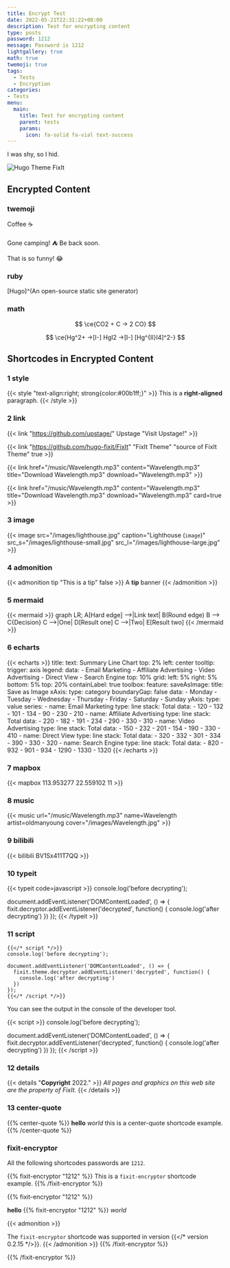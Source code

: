 ```yaml
---
title: Encrypt Test
date: 2022-05-21T22:31:22+08:00
description: Test for encrypting content
type: posts
password: 1212
message: Password is 1212
lightgallery: true
math: true
twemoji: true
tags:
  - Tests
  - Encryption
categories:
- Tests
menu:
  main:
    title: Test for encrypting content
    parent: tests
    params:
      icon: fa-solid fa-vial text-success
---
```


I was shy, so I hid.

<!--more-->

![Hugo Theme FixIt](/images/apple-devices-preview.webp 'Hugo Theme FixIt')

## Encrypted Content

### twemoji

Coffee ☕

Gone camping! :tent: Be back soon.

That is so funny! :joy:

### ruby

[Hugo]^(An open-source static site generator)

### math

$$ \ce{CO2 + C -> 2 CO} $$

$$ \ce{Hg^2+ ->[I-] HgI2 ->[I-] [Hg^{II}I4]^2-} $$

## Shortcodes in Encrypted Content

### 1 style

{{< style "text-align:right; strong{color:#00b1ff;}" >}}
This is a **right-aligned** paragraph.
{{< /style >}}

### 2 link

{{< link "https://github.com/upstage/" Upstage "Visit Upstage!" >}}

{{< link "https://github.com/hugo-fixit/FixIt" "FixIt Theme" "source of FixIt Theme" true >}}

{{< link href="/music/Wavelength.mp3" content="Wavelength.mp3" title="Download Wavelength.mp3" download="Wavelength.mp3" >}}

{{< link href="/music/Wavelength.mp3" content="Wavelength.mp3" title="Download Wavelength.mp3" download="Wavelength.mp3" card=true >}}

### 3 image

{{< image src="/images/lighthouse.jpg" caption="Lighthouse (`image`)" src_s="/images/lighthouse-small.jpg" src_l="/images/lighthouse-large.jpg" >}}

### 4 admonition

{{< admonition tip "This is a tip" false >}}
A **tip** banner
{{< /admonition >}}

### 5 mermaid

{{< mermaid >}}
graph LR;
    A[Hard edge] -->|Link text| B(Round edge)
    B --> C{Decision}
    C -->|One| D[Result one]
    C -->|Two| E[Result two]
{{< /mermaid >}}

### 6 echarts

{{< echarts >}}
title:
    text: Summary Line Chart
    top: 2%
    left: center
tooltip:
    trigger: axis
legend:
    data:
        - Email Marketing
        - Affiliate Advertising
        - Video Advertising
        - Direct View
        - Search Engine
    top: 10%
grid:
    left: 5%
    right: 5%
    bottom: 5%
    top: 20%
    containLabel: true
toolbox:
    feature:
        saveAsImage:
            title: Save as Image
xAxis:
    type: category
    boundaryGap: false
    data:
        - Monday
        - Tuesday
        - Wednesday
        - Thursday
        - Friday
        - Saturday
        - Sunday
yAxis:
    type: value
series:
    - name: Email Marketing
      type: line
      stack: Total
      data:
          - 120
          - 132
          - 101
          - 134
          - 90
          - 230
          - 210
    - name: Affiliate Advertising
      type: line
      stack: Total
      data:
          - 220
          - 182
          - 191
          - 234
          - 290
          - 330
          - 310
    - name: Video Advertising
      type: line
      stack: Total
      data:
          - 150
          - 232
          - 201
          - 154
          - 190
          - 330
          - 410
    - name: Direct View
      type: line
      stack: Total
      data:
          - 320
          - 332
          - 301
          - 334
          - 390
          - 330
          - 320
    - name: Search Engine
      type: line
      stack: Total
      data:
          - 820
          - 932
          - 901
          - 934
          - 1290
          - 1330
          - 1320
{{< /echarts >}}

### 7 mapbox

{{< mapbox 113.953277 22.559102 11 >}}

### 8 music

{{< music url="/music/Wavelength.mp3" name=Wavelength artist=oldmanyoung cover="/images/Wavelength.jpg" >}}

### 9 bilibili

{{< bilibili BV1Sx411T7QQ >}}

### 10 typeit

{{< typeit code=javascript >}}
console.log('before decrypting');

document.addEventListener('DOMContentLoaded', () => {
  fixit.decryptor.addEventListener('decrypted', function() {
    console.log('after decrypting')
  })
});
{{< /typeit >}}

### 11 script

```go-html-template
{{</* script */>}}
console.log('before decrypting');

document.addEventListener('DOMContentLoaded', () => {
  fixit.theme.decryptor.addEventListener('decrypted', function() {
    console.log('after decrypting')
  })
});
{{</* /script */>}}
```

You can see the output in the console of the developer tool.

{{< script >}}
console.log('before decrypting');

document.addEventListener('DOMContentLoaded', () => {
  fixit.decryptor.addEventListener('decrypted', function() {
    console.log('after decrypting')
  })
});
{{< /script >}}

### 12 details

{{< details "**Copyright** 2022." >}}
*All pages and graphics on this web site are the property of FixIt.*
{{< /details >}}

### 13 center-quote

{{% center-quote %}}
**hello** _world_
this is a center-quote shortcode example.
{{% /center-quote %}}

### fixit-encryptor

All the following shortcodes passwords are `1212`.

{{% fixit-encryptor "1212" %}}
This is a `fixit-encryptor` shortcode example.
{{% /fixit-encryptor %}}

{{% fixit-encryptor "1212" %}}

**hello**
{{% fixit-encryptor "1212" %}}
*world*

{{< admonition >}}
<!-- markdownlint-disable-next-line MD037 -->
The `fixit-encryptor` shortcode was supported in version {{</* version 0.2.15 */>}}.
{{< /admonition >}}
{{% /fixit-encryptor %}}

{{% /fixit-encryptor %}}
